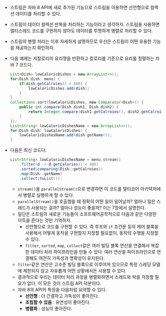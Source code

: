 - 스트림은 자바 8 API에 새로 추가된 기능으로 스트림을 이용하면 선언형으로 컬렉션 데이터를 처리할 수 있다.
- 스트림이 데이터 컬렉션 반복을 처리하는 기능이라고 생각하자. 스트림을 사용하면 멀티스레드 코드를 구현하지 않아도 데이터를 투명하게 병렬로 처리할 수 있다.
- 스트림의 병렬 처리는 이후 자세하게 설명하므로 우선은 스트림이 어떤 유용한 기능을 제공하는지 확인하자.
- 다음 예제는 저칼로리의 요리명을 반환하고 칼로리를 기준으로 요리를 정렬하는 자바 7 코드다.

    ```java
    List<Dish> lowCaloricDishes = new ArrayList<>();
    for(Dish dish: menu) {
    	if(dish.getCalroies() < 400) {
    		lowCaloricDishes.add(dish);
    	}
    }
    Collections.sort(lowCaloricDishes, new Comparator<Dish>() {
    	public int compare(Dish dish1, Dish dish2) {
    		return Integer.compare(dish1.getCalroies(), dish2.getCalroies());
    	}
    });
    List<String> lowCaloricDishesName = new ArrayList<>();
    for(Dish dish: lowCaloricDishes) {
    	lowCaloricDishesName.add(dish.getName());
    }
    ```

- 다음은 최신 코드다.

    ```java
    List<String> lowCaloricDishesName = menu.stream()
    	.filter(d -> d.getCalories() < 400)
    	.sorted(comparing(Dish::getCalroies))
    	.map(Dish::getName)
    	.collect(toList());
    ```

    - `stream()`을 `parallelStream()`으로 변경하면 이 코드를 멀티코어 아키텍처에서 병렬로 실행하게 할 수 있다.
    - `parallelStream()`을 호출했을 때 정확히 어떤 일이 일어날까? 얼마나 많은 스레드가 사용되는 걸까? 얼마나 성능이 좋을까? 이는 7장에서 설명한다.
    - 일단은 스트림의 새로운 기능들이 소프트웨어공학적으로 다음과 같은 다양한 이득을 준다는 것만 기억하자.
        - 선언형으로 코드를 구현할 수 있다. 즉 루프와 `if` 조건문 등의 제어 블록을 사용해서 어떻게 동작을 구현할지 지정할 필요없이, 동작의 수행을 지정할 수 있다.
        - `filter`, `sorted`, `map`, `collect`같은 여러 빌딩 블록 연산을 연결해서 복잡한 데이터 처리 파이프라인을 만들 수 있다. 여러 연산을 파이프라인으로 연결해도 여전히
          가독성과 명확성이 유지된다.
    - `filter`같은 연산은 고수준 빌딩 블록으로 이루어져 있으므로 특정 스레딩 모델에 제한되지 않고 자유롭게 어떤 상황에서든 사용할 수 있다.
    - 결과적으로 우리는 데이터 처리 과정을 병렬화하면서 스레드와 락을 걱정할 필요가 없다. 이 모든 것이 스트림 API 덕분이다.
    - 자바 8의 API의 특징을 다음처럼 요약할 수 있다.
        - **선언형** : 더 간결하고 가독성이 좋아진다.
        - **조립할 수 있음** : 유연성이 좋아진다.
        - **병렬화** : 성능이 좋아진다.
